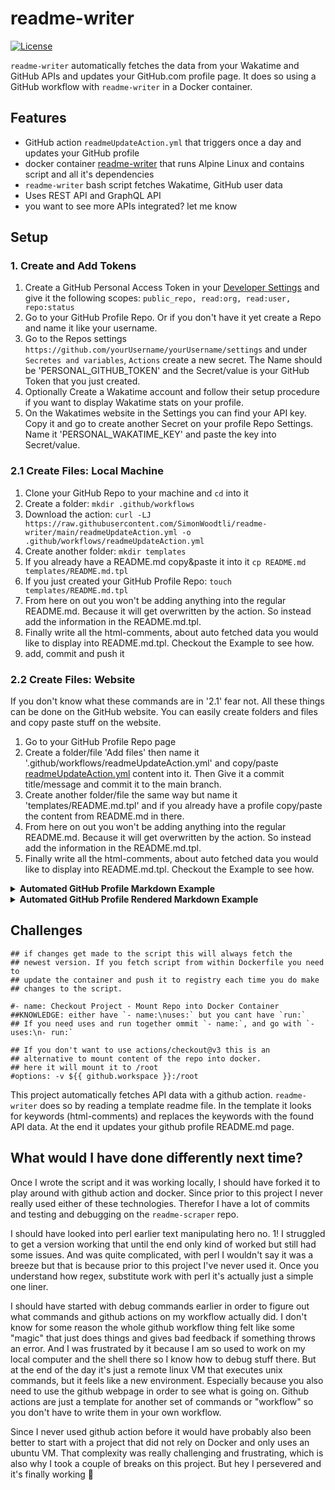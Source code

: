 # readme-writer

[![License](https://img.shields.io/badge/license-Apache2-brightgreen.svg)](LICENSE)

`readme-writer` automatically fetches the data from your Wakatime and GitHub APIs and updates your GitHub.com profile page. It does so using a GitHub workflow with `readme-writer` in a Docker container.

## Features

* GitHub action `readmeUpdateAction.yml` that triggers once a day and updates your GitHub profile
* docker container [readme-writer] that runs Alpine Linux and contains script and all it's dependencies
* `readme-writer` bash script fetches Wakatime, GitHub user data
* Uses REST API and GraphQL API
* you want to see more APIs integrated? let me know

## Setup

### 1. Create and Add Tokens

1. Create a GitHub Personal Access Token in your [Developer Settings] and give it the following scopes: `public_repo, read:org, read:user, repo:status`
2. Go to your GitHub Profile Repo. Or if you don't have it yet create a Repo and name it like your username.
  1. Go to the Repos settings `https://github.com/yourUsername/yourUsername/settings` and under `Secretes and variables`, `Actions`  create a new secret. The Name should be 'PERSONAL_GITHUB_TOKEN' and the Secret/value is your GitHub Token that you just created.
1. Optionally Create a Wakatime account and follow their setup procedure if you want to display Wakatime stats on your profile.
  1. On the Wakatimes website in the Settings you can find your API key. Copy it and go to create another Secret on your profile Repo Settings. Name it 'PERSONAL_WAKATIME_KEY' and paste the key into Secret/value.

### 2.1 Create Files: Local Machine

1. Clone your GitHub Repo to your machine and `cd` into it
1. Create a folder: `mkdir .github/workflows`
1. Download the action: `curl -LJ https://raw.githubusercontent.com/SimonWoodtli/readme-writer/main/readmeUpdateAction.yml -o .github/workflows/readmeUpdateAction.yml`
1. Create another folder: `mkdir templates`
  1. If you already have a README.md copy&paste it into it `cp README.md templates/README.md.tpl`
  1. If you just created your GitHub Profile Repo: `touch templates/README.md.tpl`
  1. From here on out you won't be adding anything into the regular README.md. Because it will get overwritten by the action. So instead add the information in the README.md.tpl.
  1. Finally write all the html-comments, about auto fetched data you would like to display into README.md.tpl. Checkout the Example to see how.
  1. add, commit and push it

### 2.2 Create Files: Website

If you don't know what these commands are in '2.1' fear not. All these things can be done on the GitHub website. You can easily create folders and files and copy paste stuff on the website.

1. Go to your GitHub Profile Repo page
2. Create a folder/file 'Add files' then name it '.github/workflows/readmeUpdateAction.yml' and copy/paste [readmeUpdateAction.yml] content into it. Then Give it a commit title/message and commit it to the main branch.
3. Create another folder/file the same way but name it 'templates/README.md.tpl' and if you already have a profile copy/paste the content from README.md in there.
  1. From here on out you won't be adding anything into the regular README.md. Because it will get overwritten by the action. So instead add the information in the README.md.tpl.
  1. Finally write all the html-comments, about auto fetched data you would like to display into README.md.tpl. Checkout the Example to see how.


[html-comments]:<???>
[readmeUpdateAction.yml]:<https://raw.githubusercontent.com/SimonWoodtli/readme-writer/main/readmeUpdateAction.yml>
[Developer Settings]:<https://github.com/settings/tokens>

<details>
  <summary><b>Automated GitHub Profile Markdown Example</b></summary>
## 👋 &nbsp;Hey there! This is an automated example Profile

Checkout [readme-writer](https://github.com/SimonWoodtli/readme-writer)
for setup instructions!

These titles are just to showcase and categorize. You can write your own titles only the html-comments are relevant.

## GitHub Graphql

### My personal Projects

<!--github-projectsOwn-start-->
<!--github-projectsOwn-end-->

### All Projects I'm recently working on

<!--github-projectsAll-start-->
<!--github-projectsAll-end-->

### Total Repositories I own

<!--github-projectsCount-start-->
<!--github-projectsCount-end-->

### Up for Hire

<!--github-hire-start-->
<!--github-hire-end-->

### My recent Pull Requests

<!--github-pullRequests-start-->
<!--github-pullRequests-end-->

### My recent zet notes

<!--github-zet-start-->
<!--github-zet-end-->

### My recent forks

<!--github-forks-start-->
<!--github-forks-end-->

### My recent stars

<!--github-stars-start-->
<!--github-stars-end-->

### My recent gists

<!--github-gists-start-->
<!--github-gists-end-->

### My recent followers

<!--github-followers-start-->
<!--github-followers-end-->

### My recent sponsors

<!--github-sponsors-start-->
<!--github-sponsors-end-->

### My most used languages

<!--github-languages-start-->
<!--github-languages-end-->

### My most productive day last year

<!--github-productiveDay-start-->
<!--github-productiveDay-end-->

### My most productive time last year

<!--github-productiveTime-start-->
<!--github-productiveTime-end-->


## Wakatime API

### Lately I have been working with the following languages

<!--wakatime-languages-start-->
<!--wakatime-languages-end-->

### Lately I have been working in the following projects

<!--wakatime-projects-start-->
<!--wakatime-projects-end-->

### Lately I have been working with the following editors

<!--wakatime-editors-start-->
<!--wakatime-editors-end-->

### Lately I have worked with the following operating systems

<!--wakatime-operating_systems-start-->
<!--wakatime-operating_systems-end-->

### My current timezone

<!--wakatime-timezone-start-->
<!--wakatime-timezone-end-->
</details>

<details>
  <summary><b>Automated GitHub Profile Rendered Markdown Example</b></summary>

</details>



## Challenges

```
## if changes get made to the script this will always fetch the
## newest version. If you fetch script from within Dockerfile you need to
## update the container and push it to registry each time you do make
## changes to the script.

#- name: Checkout Project - Mount Repo into Docker Container
##KNOWLEDGE: either have `- name:\nuses:` but you cant have `run:`
## If you need uses and run together ommit `- name:`, and go with `- uses:\n- run:`

## If you don't want to use actions/checkout@v3 this is an
## alternative to mount content of the repo into docker.
## here it will mount it to /root
#options: -v ${{ github.workspace }}:/root
```

This project automatically fetches API data with a github action. `readme-writer` does so by reading a template readme file. In the template it looks for keywords (html-comments) and replaces the keywords with the found API data. At the end it updates your github profile README.md page.


## What would I have done differently next time?

Once I wrote the script and it was working locally, I should have forked it to play around with github action and docker. Since prior to this project I never really used either of these technologies. Therefor I have a lot of commits and testing and debugging on the `readme-scraper` repo.

I should have looked into perl earlier text manipulating hero no. 1! I struggled to get a version working that until the end only kind of worked but still had some issues. And was quite complicated, with perl I wouldn't say it was a breeze but that is because prior to this project I've never used it. Once you understand how regex, substitute work with perl it's actually just a simple one liner.

I should have started with debug commands earlier in order to figure out what commands and github actions on my workflow actually did. I don't know for some reason the whole github workflow thing felt like some "magic" that just does things and gives bad feedback if something throws an error. And I was frustrated by it because I am so used to work on my local computer and the shell there so I know how to debug stuff there. But at the end of the day it's just a remote linux VM that executes unix commands, but it feels like a new environment. Especially because you also need to use the github webpage in order to see what is going on. Github actions are just a template for another set of commands or "workflow" so you don't have to write them in your own workflow.

Since I never used github action before it would have probably also been better to start with a project that did not rely on Docker and only uses an ubuntu VM. That complexity was really challenging and frustrating, which is also why I took a couple of breaks on this project. But hey I persevered and it's finally working 🎉

[readme-writer]:<https://hub.docker.com/r/simonwoodtli/readme-writer>
